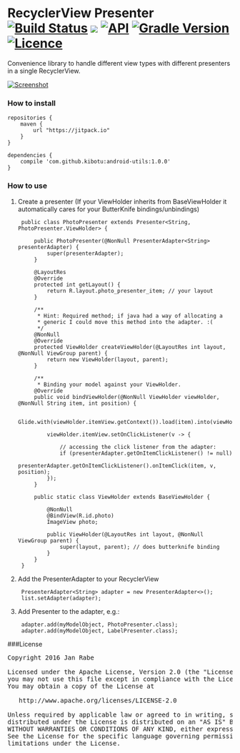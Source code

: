 # RecyclerView Presenter [![Build Status](https://travis-ci.org/kibotu/RecyclerViewPresenter.svg?branch=master)](https://travis-ci.org/kibotu/RecyclerViewPresenter) [![](https://jitpack.io/v/kibotu/RecyclerViewPresenter.svg)](https://jitpack.io/#kibotu/RecyclerViewPresenter)  [![API](https://img.shields.io/badge/API-15%2B-brightgreen.svg?style=flat)](https://android-arsenal.com/api?level=15) [![Gradle Version](https://img.shields.io/badge/gradle-2.13-green.svg)](https://docs.gradle.org/current/release-notes) [![Licence](https://img.shields.io/badge/licence-Apache-blue.svg)](http://www.apache.org/licenses/LICENSE-2.0)
  
Convenience library to handle different view types with different presenters in a single RecyclerView. 

[![Screenshot](https://raw.githubusercontent.com/kibotu/RecyclerViewPresenter/master/screenshot.png)](https://raw.githubusercontent.com/kibotu/RecyclerViewPresenter/master/screenshot.png)
  
### How to install
	
	repositories {
	    maven {
	        url "https://jitpack.io"
	    }
	}
		
	dependencies {
        compile 'com.github.kibotu:android-utils:1.0.0'
    }
    
### How to use

1. Create a presenter (If your ViewHolder inherits from BaseViewHolder it automatically cares for your ButterKnife bindings/unbindings)
 
        public class PhotoPresenter extends Presenter<String, PhotoPresenter.ViewHolder> {
        
            public PhotoPresenter(@NonNull PresenterAdapter<String> presenterAdapter) {
                super(presenterAdapter);
            }
        
            @LayoutRes
            @Override
            protected int getLayout() {
                return R.layout.photo_presenter_item; // your layout
            }
        
            /**
             * Hint: Required method; if java had a way of allocating a 
             * generic I could move this method into the adapter. :(
             */ 
            @NonNull
            @Override
            protected ViewHolder createViewHolder(@LayoutRes int layout, @NonNull ViewGroup parent) {
                return new ViewHolder(layout, parent);
            }
        
            /**
             * Binding your model against your ViewHolder.
            @Override
            public void bindViewHolder(@NonNull ViewHolder viewHolder, @NonNull String item, int position) {
                       
                Glide.with(viewHolder.itemView.getContext()).load(item).into(viewHolder.photo);
                
                viewHolder.itemView.setOnClickListener(v -> {
                    
                    // accessing the click listener from the adapter:
                    if (presenterAdapter.getOnItemClickListener() != null)
                        presenterAdapter.getOnItemClickListener().onItemClick(item, v, position);
                });
            }
        
            public static class ViewHolder extends BaseViewHolder {
        
                @NonNull
                @BindView(R.id.photo)
                ImageView photo;
        
                public ViewHolder(@LayoutRes int layout, @NonNull ViewGroup parent) {
                    super(layout, parent); // does butterknife binding
                }
            }
        }


1. Add the PresenterAdapter to your RecyclerView

        PresenterAdapter<String> adapter = new PresenterAdapter<>();
        list.setAdapter(adapter);
        
2. Add Presenter to the adapter, e.g.:

        adapter.add(myModelObject, PhotoPresenter.class);
        adapter.add(myModelObject, LabelPresenter.class);
        

       
###License
<pre>
Copyright 2016 Jan Rabe

Licensed under the Apache License, Version 2.0 (the "License");
you may not use this file except in compliance with the License.
You may obtain a copy of the License at

   http://www.apache.org/licenses/LICENSE-2.0

Unless required by applicable law or agreed to in writing, software
distributed under the License is distributed on an "AS IS" BASIS,
WITHOUT WARRANTIES OR CONDITIONS OF ANY KIND, either express or implied.
See the License for the specific language governing permissions and
limitations under the License.
</pre>